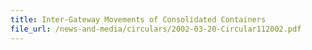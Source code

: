 ```yaml
---
title: Inter-Gateway Movements of Consolidated Containers
file_url: /news-and-media/circulars/2002-03-20-Circular112002.pdf
---
```

